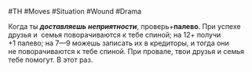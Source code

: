 #TH #Moves #Situation #Wound #Drama 

Когда ты ***доставляешь неприятности***, проверь+**палево**. При успехе друзья и  семья поворачиваются к тебе спиной; на 12+ получи +1 палево; на 7—9 можешь записать их в кредиторы, и тогда они не поворачиваются к тебе спиной. При провале, твои друзья и семья тебе помогут. В этот раз.